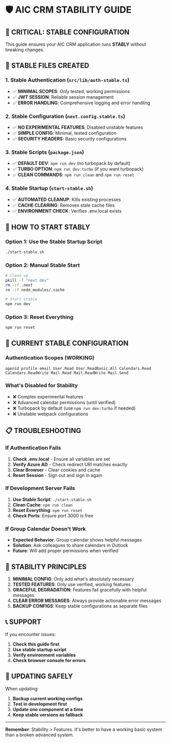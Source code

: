 # 🛡️ AIC CRM STABILITY GUIDE

## 🚨 CRITICAL: STABLE CONFIGURATION

This guide ensures your AIC CRM application runs **STABLY** without breaking changes.

## 📁 STABLE FILES CREATED

### 1. **Stable Authentication** (`src/lib/auth-stable.ts`)
- ✅ **MINIMAL SCOPES**: Only tested, working permissions
- ✅ **JWT SESSION**: Reliable session management
- ✅ **ERROR HANDLING**: Comprehensive logging and error handling

### 2. **Stable Configuration** (`next.config.stable.ts`)
- ✅ **NO EXPERIMENTAL FEATURES**: Disabled unstable features
- ✅ **SIMPLE CONFIG**: Minimal, tested configuration
- ✅ **SECURITY HEADERS**: Basic security configurations

### 3. **Stable Scripts** (`package.json`)
- ✅ **DEFAULT DEV**: `npm run dev` (no turbopack by default)
- ✅ **TURBO OPTION**: `npm run dev:turbo` (if you want turbopack)
- ✅ **CLEAN COMMANDS**: `npm run clean` and `npm run reset`

### 4. **Stable Startup** (`start-stable.sh`)
- ✅ **AUTOMATED CLEANUP**: Kills existing processes
- ✅ **CACHE CLEARING**: Removes stale cache files
- ✅ **ENVIRONMENT CHECK**: Verifies .env.local exists

## 🚀 HOW TO START STABLY

### Option 1: Use the Stable Startup Script
```bash
./start-stable.sh
```

### Option 2: Manual Stable Start
```bash
# Clean up
pkill -f "next dev"
rm -rf .next
rm -rf node_modules/.cache

# Start stable
npm run dev
```

### Option 3: Reset Everything
```bash
npm run reset
```

## 🔧 CURRENT STABLE CONFIGURATION

### Authentication Scopes (WORKING)
```
openid profile email User.Read User.ReadBasic.All Calendars.Read Calendars.ReadWrite Mail.Read Mail.ReadWrite Mail.Send
```

### What's Disabled for Stability
- ❌ Complex experimental features
- ❌ Advanced calendar permissions (until verified)
- ❌ Turbopack by default (use `npm run dev:turbo` if needed)
- ❌ Unstable webpack configurations

## 📋 TROUBLESHOOTING

### If Authentication Fails
1. **Check .env.local** - Ensure all variables are set
2. **Verify Azure AD** - Check redirect URI matches exactly
3. **Clear Browser** - Clear cookies and cache
4. **Reset Session** - Sign out and sign in again

### If Development Server Fails
1. **Use Stable Script**: `./start-stable.sh`
2. **Clean Cache**: `npm run clean`
3. **Reset Everything**: `npm run reset`
4. **Check Ports**: Ensure port 3000 is free

### If Group Calendar Doesn't Work
- **Expected Behavior**: Group calendar shows helpful messages
- **Solution**: Ask colleagues to share calendars in Outlook
- **Future**: Will add proper permissions when verified

## 🎯 STABILITY PRINCIPLES

1. **MINIMAL CONFIG**: Only add what's absolutely necessary
2. **TESTED FEATURES**: Only use verified, working features
3. **GRACEFUL DEGRADATION**: Features fail gracefully with helpful messages
4. **CLEAR ERROR MESSAGES**: Always provide actionable error messages
5. **BACKUP CONFIGS**: Keep stable configurations as separate files

## 📞 SUPPORT

If you encounter issues:
1. **Check this guide first**
2. **Use stable startup script**
3. **Verify environment variables**
4. **Check browser console for errors**

## 🔄 UPDATING SAFELY

When updating:
1. **Backup current working configs**
2. **Test in development first**
3. **Update one component at a time**
4. **Keep stable versions as fallback**

---

**Remember**: Stability > Features. It's better to have a working basic system than a broken advanced system.




